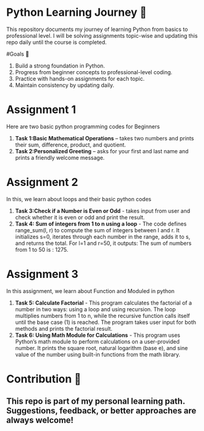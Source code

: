 # Python Learning Journey 🚀
This repository documents my journey of learning Python from basics to professional level.
I will be solving assignments topic-wise and updating this repo daily until the course is completed.

#Goals 🎯
1) Build a strong foundation in Python.
2) Progress from beginner concepts to professional-level coding.
3) Practice with hands-on assignments for each topic.
4) Maintain consistency by updating daily.

# Assignment 1
Here are two basic python programming codes for Beginners
1) **Task 1:Basic Mathematical Operations** – takes two numbers and prints their sum, difference, product, and quotient.  
2) **Task 2:Personalized Greeting** – asks for your first and last name and prints a friendly welcome message.


# Assignment 2
In this, we learn about loops and their basic python codes 
1) **Task 3:Check if a Number is Even or Odd** - takes input from user and check whether it is even or odd and print the result.
2) **Task 4: Sum of integers from 1 to n using a loop** -  The code defines range_sum(l, r) to compute the sum of integers between l and r. It initializes s=0, iterates through each number in the range, adds it to s, and returns the total. For l=1 and r=50, it outputs: The sum of numbers from 1 to 50 is : 1275.

# Assignment 3
In this assignment, we learn about Function and Moduled in python
1) **Task 5: Calculate Factorial** - This program calculates the factorial of a number in two ways: using a loop and using recursion. The loop multiplies numbers from 1 to n, while the recursive function calls itself until the base case (1) is reached. The program takes user input for both methods and prints the factorial result.
2) **Task 6: Using Math Module for Calculations** - This program uses Python’s math module to perform calculations on a user-provided number. It prints the square root, natural logarithm (base e), and sine value of the number using built-in functions from the math library.

# Contribution 🤝
This repo is part of my personal learning path. Suggestions, feedback, or better approaches are always welcome!
---

